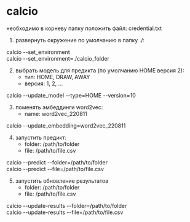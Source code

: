 # calcio
необходимо в корневу папку положить файл: credential.txt
1. развернуть окружение по умолчанию в папку ./: <br>

calcio --set_environment<br>
calcio --set_environment=./calcio_folder

2. выбрать модель для предикта (по умолчанию HOME версия 2):
    - тип:  HOME, DRAW, AWAY
    - версия: 1, 2, ...<br>

calcio --update_model --type=HOME --version=10

3. поменять эмбеддинги word2vec:
    - name: word2vec_220811<br>

calcio --update_embedding=word2vec_220811

4. запустить предикт:
    - folder: /path/to/folder
    - file: /path/to/file.csv<br>

calcio --predict --folder=/path/to/folder<br>
calcio --predict --file=/path/to/file.csv

5. запустить обновление результатов
    - folder: /path/to/folder
    - file: /path/to/file.csv<br>

calcio --update-results --folder=/path/to/folder<br>
calcio --update-results --file=/path/to/file.csv
